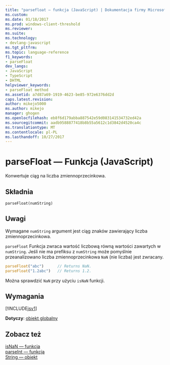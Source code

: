 ```yaml
---
title: "parsefloat — funkcja (JavaScript) | Dokumentacja firmy Microsoft"
ms.custom: 
ms.date: 01/18/2017
ms.prod: windows-client-threshold
ms.reviewer: 
ms.suite: 
ms.technology:
- devlang-javascript
ms.tgt_pltfrm: 
ms.topic: language-reference
f1_keywords:
- parseFloat
dev_langs:
- JavaScript
- TypeScript
- DHTML
helpviewer_keywords:
- parseFloat method
ms.assetid: a7d87a69-1919-4623-be85-972e6376dd2d
caps.latest.revision: 
author: mikejo5000
ms.author: mikejo
manager: ghogen
ms.openlocfilehash: eb8f6d179abba887542e59d083141534732ed42a
ms.sourcegitcommit: aadb9588877418b8b55a5612c1d3842d4520ca4c
ms.translationtype: MT
ms.contentlocale: pl-PL
ms.lasthandoff: 10/27/2017
---
```

# <a name="parsefloat-function-javascript"></a>parseFloat — Funkcja (JavaScript)
Konwertuje ciąg na liczba zmiennoprzecinkowa.  
  
## <a name="syntax"></a>Składnia  
  
```  
parseFloat(numString)   
```  
  
## <a name="remarks"></a>Uwagi  
 Wymagane `numString` argument jest ciąg znaków zawierający liczba zmiennoprzecinkowa.  
  
 `parseFloat` Funkcja zwraca wartość liczbową równą wartości zawartych w `numString`. Jeśli nie ma prefiksu z `numString` może pomyślnie przeanalizowano liczba zmiennoprzecinkowa `NaN` (nie liczba) jest zwracany.  
  
```JavaScript  
parseFloat("abc")      // Returns NaN.  
parseFloat("1.2abc")   // Returns 1.2.  
```  
  
 Można sprawdzić `NaN` przy użyciu `isNaN` funkcji.  
  
## <a name="requirements"></a>Wymagania  
 [!INCLUDE[jsv1](../../javascript/misc/includes/jsv1-md.md)]  
  
 **Dotyczy**: [obiekt globalny](../../javascript/reference/global-object-javascript.md)  
  
## <a name="see-also"></a>Zobacz też  
 [isNaN — funkcja](../../javascript/reference/isnan-function-javascript.md)   
 [parseInt — funkcja](../../javascript/reference/parseint-function-javascript.md)   
 [String — obiekt](../../javascript/reference/string-object-javascript.md)